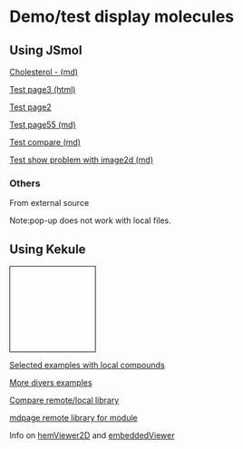 # Demo/test display molecules
## Using JSmol

[Cholesterol -  (md)](page4)

[Test page3 (html)](page3)

[Test page2](page2)

[Test page55 (md)](page5)

[Test compare (md)](compare)

[Test show problem with image2d (md)](page11)

### Others

From external source

<script type="text/javascript" src="https://chemapps.stolaf.edu/jmol/jmol.php?source=https://static.molinstincts.com/sdf_3d/cholesterol-3D-structure-CT1001897301.sdf&link=Pop up 3D structure of cholesterol"></script>

Note:pop-up does not work with local files.
## Using Kekule

<script src="https://partridgejiang.github.io/Kekule.js/demos/libs/kekule/kekule.js?module=chemWidget"></script>
<span style="display:block;border:1px solid black;width:150px;height:150px" data-widget="Kekule.ChemWidget.Viewer2D" data-chem-obj="url(data/menthol-2D.mol)" data-caption="menthol"></span>

[Selected examples with local compounds](page12)

[More divers examples](page13)

[Compare remote/local library](page14)

[mdpage remote library for module](page15)

Info on [hemViewer2D](https://partridgejiang.github.io/Kekule.js/demos/demoLauncher.html?id=chemViewer2D) and [embeddedViewer](https://partridgejiang.github.io/Kekule.js/demos/demoLauncher.html?id=embeddedViewer) 
